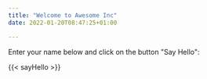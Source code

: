 ```yaml
---
title: "Welcome to Awesome Inc"
date: 2022-01-20T08:47:25+01:00

---
```

Enter your name below and click on the button "Say Hello":

{{< sayHello >}}
